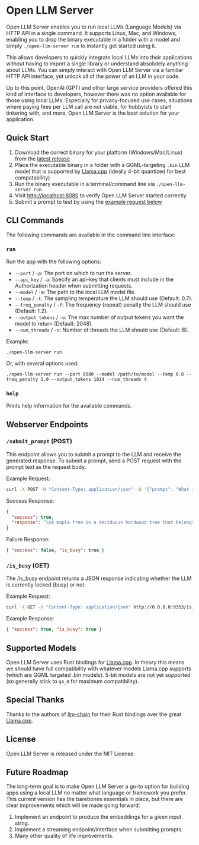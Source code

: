 # Open LLM Server

Open LLM Server enables you to run local LLMs (Language Models) via HTTP API in a single command. It supports Linux, Mac, and Windows, enabling you to drop the binary executable in a folder with a model and simply `./open-llm-server run` to instantly get started using it.

This allows developers to quickly integrate local LLMs into their applications without having to import a single library or understand absolutely anything about LLMs. You can simply interact with Open LLM Server via a familiar HTTP API interface, yet unlock all of the power of an LLM in your code.

Up to this point, OpenAI (GPT) and other large service providers offered this kind of interface to developers, however there was no option available for those using local LLMs. Especially for privacy-focused use cases, situations where paying fees per LLM call are not viable, for hobbyists to start tinkering with, and more, Open LLM Server is the best solution for your application.

## Quick Start

1. Download the correct binary for your platform (Windows/Mac/Linux) from the [latest release](https://github.com/dcSpark-AI/open-LLM-server/releases)
2. Place the executable binary in a folder with a GGML-targeting `.bin` LLM model that is supported by [Llama.cpp](https://github.com/ggerganov/llama.cpp) (ideally 4-bit quantized for best compatability)
3. Run the binary executable in a terminal/command line via `./open-llm-server run`
4. Visit [http://localhost:8080](http://localhost:9123) to verify Open LLM Server started correctly
5. Submit a prompt to test by using the [example request below](#webserver-endpoints)

## CLI Commands

The following commands are available in the command line interface:

### `run`

Run the app with the following options:

- `--port` / `-p`: The port on which to run the server.
- `--api_key` / `-a`: Specify an api-key that clients must include in the Authorization header when submitting requests.
- `--model` / `-m`: The path to the local LLM model file.
- `--temp` / `-t`: The sampling temperature the LLM should use (Default: 0.7).
- `--freq_penalty` / `-f`: The frequency (repeat) penalty the LLM should use (Default: 1.2).
- `--output_tokens` / `-o`: The max number of output tokens you want the model to return (Default: 2048).
- `--num_threads` / `-n`: Number of threads the LLM should use (Default: 8).

Example:

```
./open-llm-server run
```

Or, with several options used:

```
./open-llm-server run --port 8080 --model /path/to/model --temp 0.8 --freq_penalty 1.0 --output_tokens 1024 --num_threads 4
```

### `help`

Prints help information for the available commands.

## Webserver Endpoints

### `/submit_prompt` (POST)

This endpoint allows you to submit a prompt to the LLM and receive the generated response. To submit a prompt, send a POST request with the prompt text as the request body.

Example Request:

```bash
curl -X POST -H "Content-Type: application/json" -d '{"prompt": "What is a maple tree?"}' http://0.0.0.0:8080/submit_prompt
```

Success Response:

```json
{
  "success": true,
  "response": "\nA maple tree is a deciduous hardwood tree that belongs to the genus Acer and the family Sapindales. It is native to eastern North America, but it has been widely planted and naturalized in many other parts of the world. Maple trees are known for their beautiful foliage, which comes in a variety of colors including green, yellow, red, and orange. They also produce sweet, delicious sap that can be tapped for syrup or used as a vegetable."
}
```

Failure Response:

```json
{ "success": false, "is_busy": true }
```

### `/is_busy` (GET)

The /is_busy endpoint returns a JSON response indicating whether the LLM is currently locked (busy) or not.

Example Request:

```bash
curl -X GET -H "Content-Type: application/json" http://0.0.0.0:9353/is_busy
```

Example Response:

```json
{ "success": true, "is_busy": true }
```

## Supported Models

Open LLM Server uses Rust bindings for [Llama.cpp](https://github.com/ggerganov/llama.cpp#description). In theory this means we should have full compatibility with whatever models Llama.cpp supports (which are GGML targeted .bin models). 5-bit models are not yet supported (so generally stick to `q4_0` for maximum compatibility).

## Special Thanks

Thanks to the authors of [llm-chain](https://github.com/sobelio/llm-chain) for their Rust bindings over the great [Llama.cpp](https://github.com/ggerganov/llama.cpp).

## License

Open LLM Server is released under the MIT License.

## Future Roadmap

The long-term goal is to make Open LLM Server a go-to option for building apps using a local LLM no matter what language or framework you prefer. This current version has the barebones essentials in place, but there are clear improvements which will be made going forward:

1. Implement an endpoint to produce the embeddings for a given input strng.
2. Implement a streaming endpoint/interface when submitting prompts.
3. Many other quality of life improvements.
